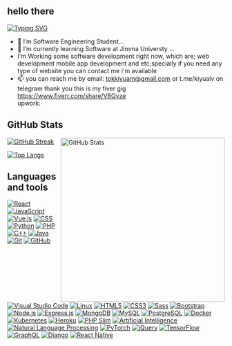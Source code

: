 <h2>hello there</h2>

[![Typing SVG](https://readme-typing-svg.demolab.com?font=Fira+Code&pause=1000&width=435&lines=👋+Hello,+I'am+Tokuma+Abdisa)](https://git.io/typing-svg)
- 👀 I’m Software Engineering Student...
- 🌱 I’m currently learning Software at Jimma Universty ...
- I'm Working some software development right now, which are; web development mobile app development and etc;specially if you need any type of website you can contact me i'm available  
- 📫  you can reach me by email: tokkiyuam@gmail.com or t.me/kiyualv on telegram 
thank you
this is my fiver gig https://www.fiverr.com/share/V8Qyze <br/>
upwork: 
## GitHub Stats
[![GitHub Streak](https://streak-stats.demolab.com?user=tokukiyu&theme=dark&hide_border=true&background=420C0C20)](https://git.io/streak-stats)
<img align="right" width="380" src="https://github-readme-stats.vercel.app/api?username=tokukiyu&show_icons=true&theme=dark&border_color=ffffff&hide_border=true" alt="GitHub Stats">


[![Top Langs](https://github-readme-stats.vercel.app/api/top-langs/?username=tokukiyu&layout=compact&theme=aura&langs_count=9)](https://github.com/tokukiyu)

<!-- You can add more sections and content below this line -->


<h2>Languages and tools</h2>
<p dir="auto">

  
[![React](https://img.shields.io/badge/react-%2320232a.svg?style=flat-square&logo=react&logoColor=%2361DAFB)](https://reactjs.org/)
[![JavaScript](https://img.shields.io/badge/javascript-%23323330.svg?style=flat-square&logo=javascript&logoColor=%23F7DF1E)](https://developer.mozilla.org/en-US/docs/Web/JavaScript)
[![Vue.js](https://img.shields.io/badge/vue.js-%2335495e.svg?style=flat-square&logo=vue.js&logoColor=%234FC08D)](https://vuejs.org/)
[![CSS](https://img.shields.io/badge/css-%231572B6.svg?style=flat-square&logo=css3&logoColor=white)](https://developer.mozilla.org/en-US/docs/Web/CSS)
[![Python](https://img.shields.io/badge/python-%2314354C.svg?style=flat-square&logo=python&logoColor=white)](https://www.python.org/)
[![PHP](https://img.shields.io/badge/php-%23777BB4.svg?style=flat-square&logo=php&logoColor=white)](https://www.php.net/)
[![C++](https://img.shields.io/badge/c++-%2300599C.svg?style=flat-square&logo=c%2B%2B&logoColor=white)](https://en.cppreference.com/)
[![Java](https://img.shields.io/badge/java-%23ED8B00.svg?style=flat-square&logo=java&logoColor=white)](https://www.java.com/)
[![Git](https://img.shields.io/badge/git-%23F05032.svg?style=flat-square&logo=git&logoColor=white)](https://git-scm.com/)
[![GitHub](https://img.shields.io/badge/github-%23121011.svg?style=flat-square&logo=github&logoColor=white)](https://github.com/)
[![Visual Studio Code](https://img.shields.io/badge/VS%20Code-%23007ACC.svg?style=flat-square&logo=visual-studio-code&logoColor=white)](https://code.visualstudio.com/)
[![Linux](https://img.shields.io/badge/Linux-%23FCC624.svg?style=flat-square&logo=linux&logoColor=black)](https://www.linux.org/)
[![HTML5](https://img.shields.io/badge/HTML5-%23E34F26.svg?style=flat-square&logo=html5&logoColor=white)](https://developer.mozilla.org/en-US/docs/Web/HTML)
[![CSS3](https://img.shields.io/badge/CSS3-%231572B6.svg?style=flat-square&logo=css3&logoColor=white)](https://developer.mozilla.org/en-US/docs/Web/CSS)
[![Sass](https://img.shields.io/badge/Sass-%23CC6699.svg?style=flat-square&logo=sass&logoColor=white)](https://sass-lang.com/)
[![Bootstrap](https://img.shields.io/badge/Bootstrap-%23563D7C.svg?style=flat-square&logo=bootstrap&logoColor=white)](https://getbootstrap.com/)
[![Node.js](https://img.shields.io/badge/Node.js-%23339933.svg?style=flat-square&logo=node.js&logoColor=white)](https://nodejs.org/)
[![Express.js](https://img.shields.io/badge/Express.js-%23000000.svg?style=flat-square&logo=express&logoColor=white)](https://expressjs.com/)
[![MongoDB](https://img.shields.io/badge/MongoDB-%2347A248.svg?style=flat-square&logo=mongodb&logoColor=white)](https://www.mongodb.com/)
[![MySQL](https://img.shields.io/badge/MySQL-%234479A1.svg?style=flat-square&logo=mysql&logoColor=white)](https://www.mysql.com/)
[![PostgreSQL](https://img.shields.io/badge/PostgreSQL-%23336791.svg?style=flat-square&logo=postgresql&logoColor=white)](https://www.postgresql.org/)
[![Docker](https://img.shields.io/badge/Docker-%232496ED.svg?style=flat-square&logo=docker&logoColor=white)](https://www.docker.com/)
[![Kubernetes](https://img.shields.io/badge/Kubernetes-%23326CE5.svg?style=flat-square&logo=kubernetes&logoColor=white)](https://kubernetes.io/)
[![Heroku](https://img.shields.io/badge/Heroku-%23430098.svg?style=flat-square&logo=heroku&logoColor=white)](https://www.heroku.com/)
[![PHP Slim](https://img.shields.io/badge/PHP%20Slim-%230D1821.svg?style=flat-square&logo=slim&logoColor=white)](https://www.slimframework.com/)
[![Artificial Intelligence](https://img.shields.io/badge/Artificial%20Intelligence-%23336699.svg?style=flat-square&logo=ai&logoColor=white)](https://en.wikipedia.org/wiki/Artificial_intelligence)
[![Natural Language Processing](https://img.shields.io/badge/NLP-%2300BFFF.svg?style=flat-square&logo=natural-language-processing&logoColor=white)](https://en.wikipedia.org/wiki/Natural_language_processing)
[![PyTorch](https://img.shields.io/badge/PyTorch-%23EE4C2C.svg?style=flat-square&logo=pytorch&logoColor=white)](https://pytorch.org/)
[![jQuery](https://img.shields.io/badge/jQuery-%230769AD.svg?style=flat-square&logo=jquery&logoColor=white)](https://jquery.com/)
[![TensorFlow](https://img.shields.io/badge/TensorFlow-%23FF6F00.svg?style=flat-square&logo=tensorflow&logoColor=white)](https://www.tensorflow.org/)
[![GraphQL](https://img.shields.io/badge/GraphQL-%23E10098.svg?style=flat-square&logo=graphql&logoColor=white)](https://graphql.org/)
[![Django](https://img.shields.io/badge/Django-%23092E20.svg?style=flat-square&logo=django&logoColor=white)](https://www.djangoproject.com/)
[![React Native](https://img.shields.io/badge/React%20Native-%2320232a.svg?style=flat-square&logo=react&logoColor=%2361DAFB)](https://reactnative.dev/)

</p>
<!---
tokukiyu/tokukiyu is a ✨ special ✨ repository because its `README.md` (this file) appears on your GitHub profile.
You can click the Preview link to take a look at your changes.
--->
